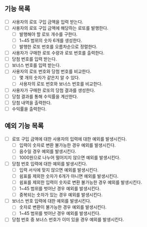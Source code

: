 ## 기능 목록
* [ ] 사용자의 로또 구입 금액을 입력 받는다.
* [ ] 사용자의 로또 구입 금액에 해당하는 로또를 발행한다.
    * [ ] 발행해야 할 로또 개수를 구한다.
    * [ ] 1~45 범위의 숫자 6개를 생성한다.
    * [ ] 발행한 로또 번호를 오름차순으로 정렬한다.
* [ ] 사용자가 구매한 로또 수량과 로또 번호를 출력한다.
* [ ] 당첨 번호를 입력 받는다.
* [ ] 보너스 번호를 입력 받는다.
* [ ] 사용자의 로또 번호와 당첨 번호를 비교한다.
  * [ ] 몇 개의 숫자가 같은지 알 수 있다.
  * [ ] 사용자의 로또 번호와 보너스 번호를 비교한다.
* [ ] 사용자가 구매한 로또의 당첨 결과를 생성한다.
* [ ] 당첨 결과를 통해 수익률을 계산한다.
* [ ] 당첨 내역을 출력한다.
* [ ] 수익률을 출력한다.

## 예외 기능 목록
* [ ] 로또 구입 금액에 대한 사용자의 입력에 대한 예외를 발생시킨다.
    * [ ] 입력이 숫자로 변환 불가능한 경우 예외를 발생시킨다.
    * [ ] 음수일 경우 예외를 발생시킨다.
    * [ ] 1000원으로 나누어 떨어지지 않으면 예외를 발생시킨다.
* [ ] 당첨 번호 입력에 대한 예외를 발생시킨다.
    * [ ] 입력 서식에 맞지 않으면 예외를 발생시킨다.
    * [ ] 쉼표를 제외한 숫자가 6개가 아니면 예외를 발생시킨다.
    * [ ] 쉼표를 제외한 입력이 숫자로 변환 불가능한 경우 예외를 발생시킨다.
    * [ ] 1~45 범위를 벗어난 경우 예외를 발생시킨다.
    * [ ] 중복되는 숫자가 있는 경우 예외를 발생시킨다.
* [ ] 보너스 번호 입력에 대한 예외를 발생시킨다.
    * [ ] 숫자로 변환이 불가능한 경우 예외를 발생시킨다.
    * [ ] 1~45 범위를 벗어난 경우 예외를 발생시킨다.
* [ ] 당첨 번호 중 보너스 번호가 이미 있을 경우 예외를 발생시킨다.